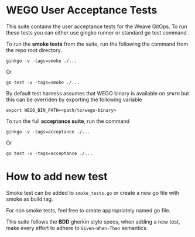 # WEGO User Acceptance Tests

This suite contains the user acceptance tests for the Weave GitOps. To run these tests you can either use gingko runner or standard go test command .


To run the **smoke tests** from the suite, run the following the command from the repo root directory.
```
ginkgo -v -tags=smoke ./...
```
Or

```
go test -v -tags=smoke ./...
```

By default test harness assumes that WEGO binary is available on `$PATH` but this can be overriden by exporting the following variable

```
export WEGO_BIN_PATH=<path/to/wego-binary>
```

To run the full **acceptance suite**, run the command


```
ginkgo -v -tags=acceptance ./...
```
Or 
```
go test -v -tags=acceptance ./...
```

# How to add new test

Smoke test can be added to `smoke_tests.go` or create a new go file with smoke as build tag.

For non smoke tests, feel free to create appropriately named go file.

This suite follows the **BDD** gherkin style specs, when adding a new test, make every effort to adhere to `Given-When-Then` semantics. 
